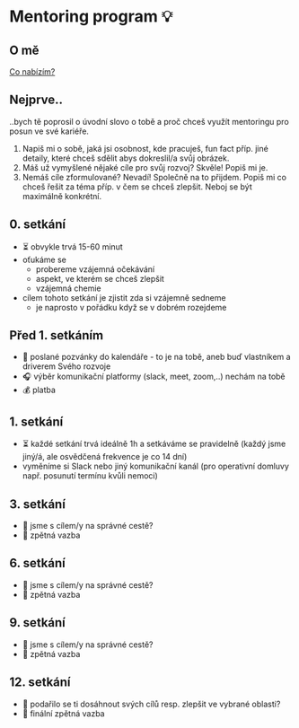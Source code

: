# Mentoring program 💡

## O mě
[Co nabízím?](./ome-cs.md)

## Nejprve..
..bych tě poprosil o úvodní slovo o tobě a proč chceš využít mentoringu pro posun ve své kariéře.
1. Napiš mi o sobě, jaká jsi osobnost, kde pracuješ, fun fact příp. jiné detaily, které chceš sdělit abys dokreslil/a svůj obrázek.
2. Máš už vymyšlené nějaké cíle pro svůj rozvoj? Skvěle! Popiš mi je.
3. Nemáš cíle zformulované? Nevadí! Společně na to přijdem. Popiš mi co chceš řešit za téma příp. v čem se chceš zlepšit. Neboj se být maximálně konkrétní.

## 0. setkání
* ⏳ obvykle trvá 15-60 minut
* oťukáme se
  * probereme vzájemná očekávání
  * aspekt, ve kterém se chceš zlepšit
  * vzájemná chemie
* cílem tohoto setkání je zjistit zda si vzájemně sedneme
  * je naprosto v pořádku když se v dobrém rozejdeme

## Před 1. setkáním
* 📆 poslané pozvánky do kalendáře - to je na tobě, aneb buď vlastníkem a driverem Svého rozvoje
* 🎧 výběr komunikační platformy (slack, meet, zoom,..) nechám na tobě
* 💰 platba

## 1. setkání
* ⏳ každé setkání trvá ideálně 1h a setkáváme se pravidelně (každý jsme jiný/á, ale osvědčená frekvence je co 14 dní)
* vyměníme si Slack nebo jiný komunikační kanál (pro operativní domluvy např. posunutí termínu kvůli nemoci)

## 3. setkání
* 🎯 jsme s cílem/y na správné cestě?
* 📣 zpětná vazba

## 6. setkání
* 🎯 jsme s cílem/y na správné cestě?
* 📣 zpětná vazba

## 9. setkání
* 🎯 jsme s cílem/y na správné cestě?
* 📣 zpětná vazba

## 12. setkání
* 🎯 podařilo se ti dosáhnout svých cílů resp. zlepšit ve vybrané oblasti?
* 📣 finální zpětná vazba

